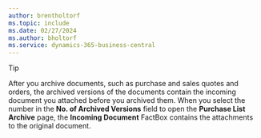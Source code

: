 ```yaml
---
author: brentholtorf
ms.topic: include
ms.date: 02/27/2024
ms.author: bholtorf
ms.service: dynamics-365-business-central
---
```


> [!TIP]
> After you archive documents, such as purchase and sales quotes and orders, the archived versions of the documents contain the incoming document you attached before you archived them. When you select the number in the **No. of Archived Versions** field to open the **Purchase List Archive** page, the **Incoming Document** FactBox contains the attachments to the original document.

